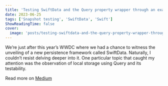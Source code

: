 ```yaml
---
title: 'Testing SwiftData and the Query property wrapper through an example'
date: 2023-06-25
tags: ['Snapshot testing', 'SwiftData', 'Swift']
ShowReadingTime: false
cover: 
  image: 'posts/testing-swiftdata-and-the-query-property-wrapper-through-an-example/images/cover.png'
---
```


We’re just after this year’s WWDC where we had a chance to witness the unveiling of a new persistence framework called SwiftData. Naturally, I couldn’t resist delving deeper into it. One particular topic that caught my attention was the observation of local storage using Query and its testability.

Read more on [Medium](https://medium.com/@mgomolka/testing-swiftdata-and-the-query-property-wrapper-through-an-example-3965816b216f)
